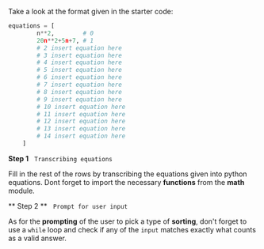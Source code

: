 <!--Title={Writing Array Explained}-->

<!--badges={Algorithmns:18}-->

<!--concepts{Arrays}-->

Take a look at the format given in the starter code:

```python
equations = [
        n**2,        # 0
        20n**2+5n+7, # 1
        # 2 insert equation here 
        # 3 insert equation here
        # 4 insert equation here
        # 5 insert equation here
        # 6 insert equation here
        # 7 insert equation here
        # 8 insert equation here
        # 9 insert equation here
        # 10 insert equation here
        # 11 insert equation here
        # 12 insert equation here
        # 13 insert equation here
        # 14 insert equation here
    ]

```

**Step 1** &nbsp;  `Transcribing equations`

Fill in the rest of the rows by transcribing the equations given into python equations. Dont forget to import the necessary **functions** from the **math** module.  

** Step 2 **   &nbsp;  `Prompt for user input`

As for the **prompting** of the user to pick a type of **sorting**, don't forget to use a `while` loop and check if any of the `input` matches exactly what counts as a valid answer.



